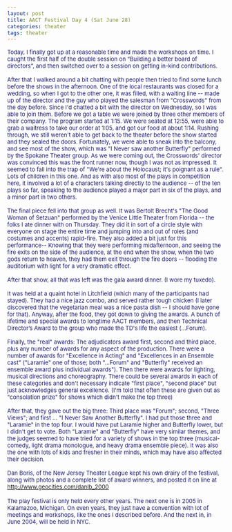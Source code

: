 ```yaml
---
layout: post
title: AACT Festival Day 4 (Sat June 28)
categories: theater
tags: theater
---
```

<span class="spnMessageText" id="msg"><font color="#191970" size="2">Today, I finally got up at a reasonable time and made the workshops on time. I caught the first half of the double session on “Building a better board of directors”, and then switched over to a session on getting in-kind contributions.<br /><br />After that I walked around a bit chatting with people then tried to find some lunch before the shows in the afternoon. One of the local restaurants was closed for a wedding, so when I got to the other one, it was filled, with a waiting line -- made up of the director and the guy who played the salesman from "Crosswords" from the day before. Since I'd chatted a bit with the director on Wednesday, so I was able to join them. Before we got a table we were joined by three other members of their company. The program started at 1:15. We were seated at 12:55, were able to grab a waitress to take our order at 1:05, and got our food at about 1:14. Rushing through, we still weren't able to get back to the theater before the show started and they sealed the doors. Fortunately, we were able to sneak into the balcony, and see most of the show, which was "I Never saw another Butterfly" performed by the Spokane Theater group. As we were coming out, the Crosswords' director was convinced this was the front runner now, though I was not as impressed. It seemed to fall into the trap of "We're about the Holocaust; it's poignant as a rule". Lots of children in this one. And as with also most of the plays in competition here, it involved a lot of a characters talking directly to the audience -- of the ten plays so far, speaking to the audience played a major part in six of the plays, and a minor part in two others.<br /><br />The final piece fell into that group as well. It was Bertolt Brecht's "The Good Woman of Setzuan" performed by the Venice Little Theater from Florida -- the folks I ate dinner with on Thursday. They did it in sort of a circle style with everyone on stage the entire time and jumping into and out of roles (and costumes and accents) rapid-fire. They also added a bit just for this performance-- Knowing that they were performing midafternoon, and seeing the fire exits on the side of the audience, at the end when the show, when the two gods return to heaven, they had them exit through the fire doors -- flooding the auditorium with light for a very dramatic effect.<br /><br />After that show, all that was left was the gala award dinner. (I wore my tuxedo). <br /><br />It was held at a quaint hotel in Litchfield (which many of the participants had stayed). They had a nice jazz combo, and served rather tough chicken (I later discovered that the vegetarian meal was a nice pasta dish -- I should have gone for that). Anyway, after the food, they got down to giving the awards. A bunch of lifetime and special awards to longtime AACT members, and then Technical Director’s Award to the group who made the TD's life the easiest (...Forum). <br /><br />Finally, the "real" awards: The adjudicators award first, second and third place, plus any number of awards for any aspect of the production. There were a number of awards for "Excellence in Acting" and "Excellences in an Ensemble cast" ("Laramie" one of those; both "...Forum" and "Butterfly" received an ensemble award plus individual awards"). Then there were awards for lighting, musical directions and choreography. There could be several awards in each of these categories and don't necessary indicate "first place", "second place" but just acknowledges general excellence. (I'm told that often these are given out as "consolation prize" for shows which didn't make the top three)<br /><br />After that, they gave out the big three: Third place was "Forum"; second, "Three Views"; and first ... "I Never Saw Another Butterfly". I had put those three and "Laramie" in the top four. I would have put Laramie higher and Butterfly lower, but I didn't get to vote. Both "Laramie" and "Butterfly" have very similar themes, and the judges seemed to have tried for a variety of shows in the top three (musical-comedy, light drama monologue, and heavy drama ensemble piece). It was also the one with lots of kids and fresher in their minds, which may have also affected their decision.<br /><br />Dan Boris, of the New Jersey Theater League kept his own drairy of the festival, along with photos and a complete list of award winners, and posted it on line at </font><a href="http://www.geocities.com/danlb_2000" target="_blank"><font color="#0000ff" size="2">http://www.geocities.com/danlb_2000</font></a><br /><br /><font color="#191970" size="2">The play festival is only held every other years. The next one is in 2005 in Kalamazoo, Michigan. On even years, they just have a convention with lot of meetings and workshops, like the ones I described before. And the next in, in June 2004, will be held in NYC.</font><br /></span>